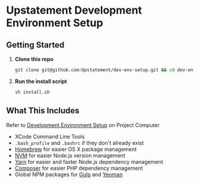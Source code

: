 # Upstatement Development Environment Setup

## Getting Started

1.  **Clone this repo**

    ```sh
    git clone git@github.com:Upstatement/dev-env-setup.git && cd dev-env-setup
    ```

2.  **Run the install script**

    ```sh
    sh install.sh
    ```

## What This Includes

Refer to [Development Environment Setup](https://computer.upstatement.com/engineering/environment-setup.html) on Project Computer

- XCode Command Line Tools
- `.bash_profile` and `.bashrc` if they don't already exist
- [Homebrew](https://brew.sh/) for easier OS X package management
- [NVM](https://github.com/creationix/nvm) for easier Node.js version management
- [Yarn](https://yarnpkg.com/en/) for easier and faster Node.js dependency management
- [Composer](https://getcomposer.org/) for easier PHP dependency management
- Global NPM packages for [Gulp](https://gulpjs.com) and [Yeoman](https://yeoman.io/)
